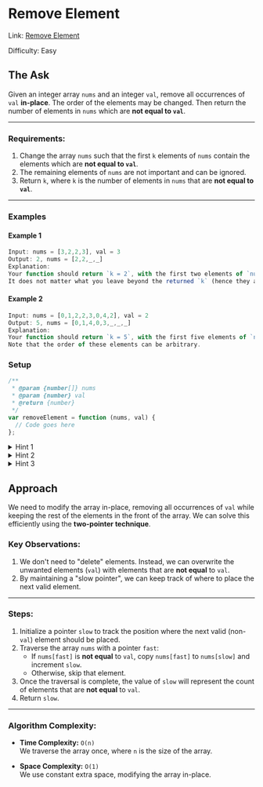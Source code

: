 # Remove Element

Link: [Remove Element](https://leetcode.com/problems/remove-element/description/?envType=study-plan-v2&envId=top-interview-150)

Difficulty: Easy

## The Ask

Given an integer array `nums` and an integer `val`, remove all occurrences of `val` **in-place**. The order of the elements may be changed. Then return the number of elements in `nums` which are **not equal to `val`**.

---

### Requirements:

1. Change the array `nums` such that the first `k` elements of `nums` contain the elements which are **not equal to `val`**.
2. The remaining elements of `nums` are not important and can be ignored.
3. Return `k`, where `k` is the number of elements in `nums` that are **not equal to `val`**.

---

### Examples

#### Example 1

```javascript
Input: nums = [3,2,2,3], val = 3
Output: 2, nums = [2,2,_,_]
Explanation:
Your function should return `k = 2`, with the first two elements of `nums` being `2`.
It does not matter what you leave beyond the returned `k` (hence they are underscores).
```

#### Example 2

```javascript
Input: nums = [0,1,2,2,3,0,4,2], val = 2
Output: 5, nums = [0,1,4,0,3,_,_,_]
Explanation:
Your function should return `k = 5`, with the first five elements of `nums` containing `0, 0, 1, 3, 4`.
Note that the order of these elements can be arbitrary.
```

### Setup

```javascript
/**
 * @param {number[]} nums
 * @param {number} val
 * @return {number}
 */
var removeElement = function (nums, val) {
  // Code goes here
};
```

<details> <summary>Hint 1</summary> The problem statement clearly asks us to modify the array in-place and it also says that the element beyond the new length of the array can be anything. Given an element, we need to remove all the occurrences of it from the array. We don't technically need to remove that element per se, right? </details> <details> <summary>Hint 2</summary> We can move all the occurrences of this element to the end of the array. Use two pointers! </details> <details> <summary>Hint 3</summary> Yet another direction of thought is to consider the elements to be removed as non-existent. In a single pass, if we keep copying the visible elements in-place, that should also solve this problem for us. </details>

## Approach

We need to modify the array in-place, removing all occurrences of `val` while keeping the rest of the elements in the front of the array. We can solve this efficiently using the **two-pointer technique**.

### Key Observations:

1. We don't need to "delete" elements. Instead, we can overwrite the unwanted elements (`val`) with elements that are **not equal** to `val`.
2. By maintaining a "slow pointer", we can keep track of where to place the next valid element.

---

### Steps:

1. Initialize a pointer `slow` to track the position where the next valid (non-`val`) element should be placed.
2. Traverse the array `nums` with a pointer `fast`:
   - If `nums[fast]` is **not equal** to `val`, copy `nums[fast]` to `nums[slow]` and increment `slow`.
   - Otherwise, skip that element.
3. Once the traversal is complete, the value of `slow` will represent the count of elements that are **not equal** to `val`.
4. Return `slow`.

---

### Algorithm Complexity:

- **Time Complexity:** `O(n)`  
  We traverse the array once, where `n` is the size of the array.

- **Space Complexity:** `O(1)`  
  We use constant extra space, modifying the array in-place.
